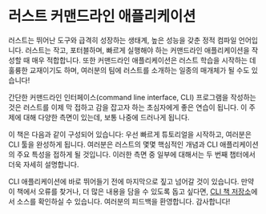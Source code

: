 # 러스트 커맨드라인 애플리케이션

러스트는 뛰어난 도구와 급격히 성장하는 생태계, 높은 성능을 갖춘 정적 컴파일 언어입니다.
러스트는 작고, 포터블하며, 빠르게 실행해야 하는 커맨드라인 애플리케이션을 작성할 때 매우 적합합니다.
또한 커맨드라인 애플리케이션은 러스트 학습을 시작하는 데 훌륭한 교재이기도 하며,
여러분의 팀에 러스트를 소개하는 일종의 매개체가 될 수도 있습니다!

간단한 커맨드라인 인터페이스(command line interface, CLI) 프로그램을 작성하는 것은
러스트를 이제 막 접하고 감을 잡고자 하는 초심자에게 좋은 연습이 됩니다.
이 주제에 대해 다양한 측면이 있는데, 보통 나중에 드러나게 됩니다.

이 책은 다음과 같이 구성되어 있습니다:
우선 빠르게 튜토리얼을 시작하고, 여러분은 CLI 툴을 완성하게 됩니다.
여러분은 러스트의 몇몇 핵심적인 개념과 CLI 애플리케이션의 주요 특성을 접하게 될 것입니다.
이러한 측면 중 일부에 대해서는 두 번째 챕터에서 더욱 자세히 설명합니다.

CLI 애플리케이션에 바로 뛰어들기 전에 마지막으로 짚고 넘어갈 것이 있습니다.
만약 이 책에서 오류를 찾거나, 더 많은 내용을 담을 수 있도록 돕고 싶다면,
[CLI 책 저장소][book-src]에서 소스를 확인하실 수 있습니다.
여러분의 피드백을 환영합니다.
감사합니다!

[book-src]: https://github.com/rust-cli/book
